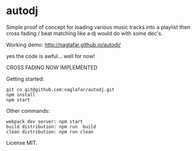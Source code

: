 # autodj

Simple proof of concept for loading various music tracks into a playlist then cross fading / beat matching like a dj would do with some dec's.

Working demo: http://naglafar.github.io/autodj/

yes the code is awful... well for now!

CROSS FADING NOW IMPLEMENTED

Getting started:

    git co git@github.com:naglafar/autodj.git
    npm install
    npm start

Other commands:

    webpack dev server: npm start
    build distribution: npm run  build
    clean distribution: npm run clean

License MIT.